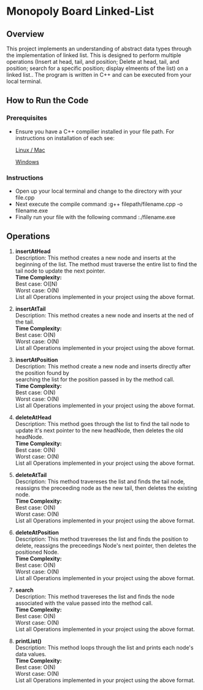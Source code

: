 # Monopoly Board Linked-List

## Overview
This project implements an understanding of abstract data types through the implementation of linked list. This is designed to perform multiple operations (Insert at head, tail, and position; Delete at head, tail, and position; search for a specific position; display elmeents of the list)   on a linked list.. The program is written in C++ and can be
executed from your local terminal. 

## How to Run the Code
### Prerequisites
- Ensure you have a C++ compilier installed in your file path. For instructions on installation of each see:
  
  [Linux / Mac](https://siytek.com/how-to-compile-cpp-on-a-mac/)

  [Windows](https://learn.microsoft.com/en-us/cpp/build/walkthrough-compiling-a-native-cpp-program-on-the-command-line?view=msvc-170) 

### Instructions 
- Open up your local terminal and change to the directory with your file.cpp
- Next execute the compile command
    :g++ filepath/filename.cpp -o filename.exe
- Finally run your file with the following command 
    :./filename.exe
  
## Operations
1. **insertAtHead**<br/>
Description: This method creates a new node and inserts at the beginning of the list. The method must traverse the entire list to find the tail node to update the next pointer. <br/>
**Time Complexity:** <br/>
Best case: O([N)<br/>
Worst case: O(N)<br/>
List all Operations implemented in your project using the above format.<br/>

3. **insertAtTail**<br/>
Description: This method creates a new node and inserts at the ned of the tail.<br/>
**Time Complexity:** <br/>
Best case: O(N)<br/>
Worst case: O(N)<br/>
List all Operations implemented in your project using the above format.<br/>

4. **insertAtPosition**<br/>
Description: This method create a new node and inserts directly after the position found by<br/> searching the list for the position passed in by the method call.<br/> 
**Time Complexity:** <br/> 
Best case: O(N)<br/>
Worst case: O(N)<br/>
List all Operations implemented in your project using the above format.<br/>

5. **deleteAtHead**<br/>
Description: This method goes through the list to find the tail node to update it's next pointer to the new headNode, then deletes the old headNode.<br/>
**Time Complexity:** <br/> 
Best case: O(N)<br/>
Worst case: O(N)<br/>
List all Operations implemented in your project using the above format.<br/>

6. **deleteAtTail**<br/>
Description: This method travereses the list and finds the tail node, reassigns the preceeding node as the new tail, then deletes the existing node.<br/>
**Time Complexity:** <br/> 
Best case: O(N)<br/>
Worst case: O(N)<br/>
List all Operations implemented in your project using the above format.<br/>

5. **deleteAtPosition**<br/>
Description: This method travereses the list and finds the position to delete, reassigns the preceedings Node's next pointer, then deletes the positioned Node.<br/> 
**Time Complexity:** <br/> 
Best case: O(N)<br/>
Worst case: O(N)<br/>
List all Operations implemented in your project using the above format.<br/>

6. **search** <br/>
Description: This method travereses the list and finds the node associated with the value passed into the method call.<br/> 
**Time Complexity:** <br/> 
Best case: O(N)<br/>
Worst case: O(N)<br/>
List all Operations implemented in your project using the above format.<br/>

7. **printList()**<br/>
Description: This method loops through the list and prints each node's data values.<br/> 
**Time Complexity:** <br/> 
Best case: O(N)<br/>
Worst case: O(N)<br/>
List all Operations implemented in your project using the above format.<br/>





